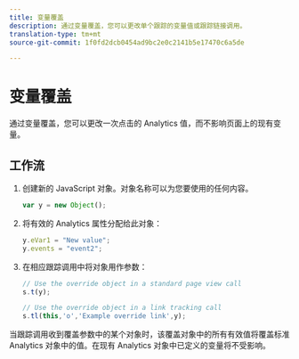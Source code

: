 ```yaml
---
title: 变量覆盖
description: 通过变量覆盖，您可以更改单个跟踪的变量值或跟踪链接调用。
translation-type: tm+mt
source-git-commit: 1f0fd2dcb0454ad9bc2e0c2141b5e17470c6a5de

---
```



# 变量覆盖

通过变量覆盖，您可以更改一次点击的 Analytics 值，而不影响页面上的现有变量。

## 工作流

1. 创建新的 JavaScript 对象。对象名称可以为您要使用的任何内容。

   ```js
   var y = new Object();
   ```

2. 将有效的 Analytics 属性分配给此对象：

   ```js
   y.eVar1 = "New value";
   y.events = "event2";
   ```

3. 在相应跟踪调用中将对象用作参数：

   ```js
   // Use the override object in a standard page view call
   s.t(y);
   
   // Use the override object in a link tracking call
   s.tl(this,'o','Example override link',y);
   ```

当跟踪调用收到覆盖参数中的某个对象时，该覆盖对象中的所有有效值将覆盖标准 Analytics 对象中的值。在现有 Analytics 对象中已定义的变量将不受影响。
